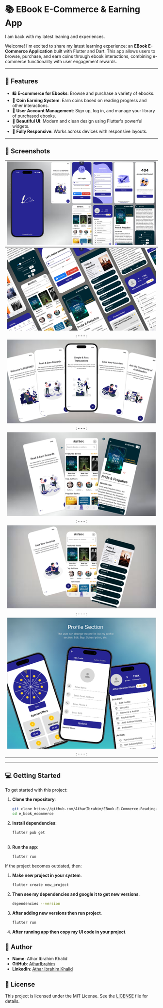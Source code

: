 # 📚 EBook E-Commerce & Earning App

I am back with my latest leaning and experiences.

Welcome! I'm excited to share my latest learning experience: an **EBook E-Commerce Application** built with Flutter and Dart. This app allows users to browse, purchase, and earn coins through ebook interactions, combining e-commerce functionality with user engagement rewards.

---

## 🚀 Features

- 🛍 **E-commerce for Ebooks**: Browse and purchase a variety of ebooks.
- 🎯 **Coin Earning System**: Earn coins based on reading progress and other interactions.
- 💼 **User Account Management**: Sign up, log in, and manage your library of purchased ebooks.
- 🎨 **Beautiful UI**: Modern and clean design using Flutter's powerful widgets.
- 📱 **Fully Responsive**: Works across devices with responsive layouts.

---

## 📸 Screenshots

| ![Splash Screen](ScreenShots/Screenshot%202024-10-21%20065848.png) |
|:---:|
| ![Splash Screen](ScreenShots/Screenshot%202024-10-21%20061031.png) |
|:---:|
| ![Splash Screen](ScreenShots/Screenshot%202024-10-21%20063215.png) |
|:---:|
| ![Splash Screen](ScreenShots/Screenshot%202024-10-21%20063612.png) |
|:---:|
| ![Splash Screen](ScreenShots/Screenshot%202024-10-21%20063716.png) |
|:---:|
| ![Splash Screen](ScreenShots/Screenshot%202024-10-21%20072026.png) |
|:---:|


---

## 💻 Getting Started

To get started with this project:

1. **Clone the repository**:
   ```bash
   git clone https://github.com/AtharIbrahim/EBook-E-Commerce-Reading-App.git
   cd e_book_ecommerce

2. **Install dependencies**:
   ```bash
   flutter pub get
    
3. **Run the app**:
   ```bash
   flutter run

If the project becomes outdated, then:

1. **Make new project in your system**.
   ```bash
   flutter create new_project

2. **Then see my dependencies and google it to get new versions**.
   ```bash
   dependencies --version

3. **After adding new versions then run project**.
   ```bash
   flutter run

4. **After running app then copy my UI code in your project**.


## 👤 Author

- **Name**: Athar Ibrahim Khalid
- **GitHub**: [AtharIbrahim](https://github.com/AtharIbrahim/)
- **LinkedIn**: [Athar Ibrahim Khalid](https://www.linkedin.com/in/athar-ibrahim-khalid-0715172a2/)


## 📝 License

This project is licensed under the MIT License. See the [LICENSE](LICENSE) file for details.

   
